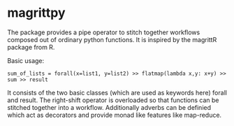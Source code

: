 # magrittpy
The package provides a pipe operator to stitch together workflows composed out of ordinary python functions.
It is inspired by the magrittR package from R.

Basic usage:

`sum_of_lists = forall(x=list1, y=list2) >> flatmap(lambda x,y: x+y) >> sum >> result`
  
It consists of the two basic classes (which are used as keywords here) forall and result. The right-shift operator is overloaded so that functions can be stitched together into a workflow. Additionally adverbs can be definied which act as decorators and provide monad like features like map-reduce.
